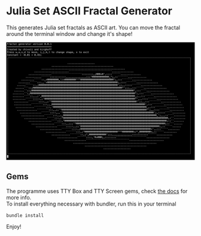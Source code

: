 # Julia Set ASCII Fractal Generator

This generates Julia set fractals as ASCII art. 
You can move the fractal around the terminal window and change it's shape!

![Image of generated fractal](https://github.com/chivoi/fractal/blob/master/images/Fractal1.jpg)

## Gems

The programme uses TTY Box and TTY Screen gems, check [the docs](https://ttytoolkit.org/) for more info.</br>
To install everything necessary with bundler, run this in your terminal
```
bundle install
```

Enjoy!

